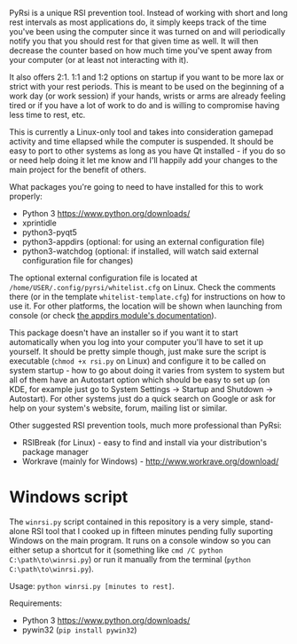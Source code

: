 PyRsi is a unique RSI prevention tool. Instead of working with short and long rest intervals as most applications do, it simply keeps track of the time you've been using the computer since it was turned on and will periodically notify you that you should rest for that given time as well. It will then decrease the counter based on how much time you've spent away from your computer (or at least not interacting with it).

It also offers 2:1. 1:1 and 1:2 options on startup if you want to be more lax or strict with your rest periods. This is meant to be used on the beginning of a work day (or work session) if your hands, wrists or arms are already feeling tired or if you have a lot of work to do and is willing to compromise having less time to rest, etc.

This is currently a Linux-only tool and takes into consideration gamepad activity and time ellapsed while the computer is suspended. It should be easy to port to other systems as long as you have Qt installed - if you do so or need help doing it let me know and I'll happily add your changes to the main project for the benefit of others.

What packages you're going to need to have installed for this to work properly:

* Python 3 https://www.python.org/downloads/
* xprintidle
* python3-pyqt5
* python3-appdirs (optional: for using an external configuration file)
* python3-watchdog (optional: if installed, will watch said external configuration file for changes)

The optional external configuration file is located at `/home/USER/.config/pyrsi/whitelist.cfg` on Linux. Check the comments there (or in the template `whitelist-template.cfg`) for instructions on how to use it. For other platforms, the location will be shown when launching from console (or check [the appdirs module's documentation](https://github.com/ActiveState/appdirs/blob/master/README.rst)). 

This package doesn't have an installer so if you want it to start automatically when you log into your computer you'll have to set it up yourself. It should be pretty simple though, just make sure the script is executable (`chmod +x rsi.py` on Linux) and configure it to be called on system startup - how to go about doing it varies from system to system but all of them have an Autostart option which should be easy to set up (on KDE, for example just go to System Settings -> Startup and Shutdown -> Autostart). For other systems just do a quick search on Google or ask for help on your system's website, forum, mailing list or similar.

Other suggested RSI prevention tools, much more professional than PyRsi:

* RSIBreak (for Linux) - easy to find and install via your distribution's package manager
* Workrave (mainly for Windows) - http://www.workrave.org/download/

# Windows script

The `winrsi.py` script contained in this repository is a very simple, stand-alone RSI tool that I cooked up in fifteen minutes pending fully suporting Windows on the main program. It runs on a console window so you can either setup a shortcut for it (something like `cmd /C python C:\path\to\winrsi.py`) or run it manually from the terminal (`python C:\path\to\winrsi.py`).

Usage: `python winrsi.py [minutes to rest]`.

Requirements:

* Python 3 https://www.python.org/downloads/
* pywin32 (`pip install pywin32`)
